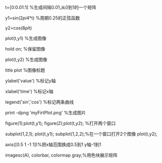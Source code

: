  t=[0:0.01:1] %生成间隔0.01,从0到1的一个矩阵

 y1=sin(2*pi*4*t) %周期0.25的正弦函数

 y2=cos(8*pi*t)

 plot(t,y1) %生成图像

 hold on; %保留图像

 plot(t,y2) %生成图像

 title plot %图像标题

 ylabel('value') %标记y轴

 xlabel('time') %标记x轴

 legend('sin','cos') %标记两条曲线

 print -dpng 'myFirtPlot.png' %生成图片

 figure(1);plot(t,y1);
 figure(2);plot(t,y2); %打开两个窗口

 subplot(1,2,1);
 plot(t,y1);
 subplot(1,2,2);%在一个窗口打开2个图像
 plot(t,y2);

 axis([0.5 1 -1 1])%把x轴范围换成0.5到1 y轴-1到1

imagesc(A), colorbar, colormap gray;%用色块展示矩阵
